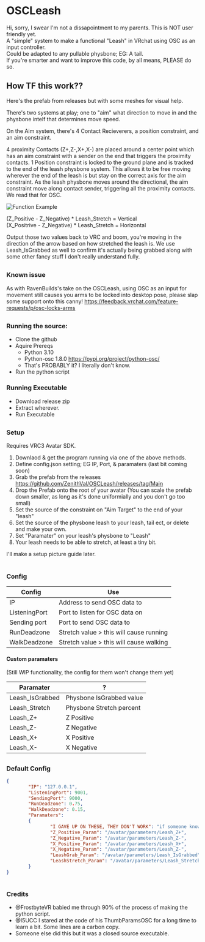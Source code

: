 # OSCLeash

Hi, sorry, I swear I'm not a dissapointment to my parents. This is NOT user friendly yet. <br />
A "simple" system to make a functional "Leash" in VRchat using OSC as an input controller. <br /> 
Could be adapted to any pullable physbone; EG: A tail. <br />
If you're smarter and want to improve this code, by all means, PLEASE do so. 

## How TF this work??

Here's the prefab from releases but with some meshes for visual help.

There's two systems at play; one to "aim" what direction to move in and the physbone intelf that determines move speed.

On the Aim system, there's 4 Contact Recieverers, a position constraint, and an aim constraint.

4 proximity Contacts (Z+,Z-,X+,X-) are placed around a center point which has an aim constraint with a sender on the end that triggers the proximity contacts. 
1 Position constraint is locked to the ground plane and is tracked to the end of the leash physbone system. This allows it to be free moving wherever the end of the leash is but stay on the correct axis for the aim constraint. As the leash physbone moves around the directional, the aim constraint move along contact sender, triggering all the proximity contacts. We read that for OSC.

![Function Example](https://cdn.discordapp.com/attachments/606734710328000532/1011420984303165500/Example_Gif.gif)

(Z_Positive - Z_Negative) * Leash_Stretch = Vertical  <br />
(X_Positrive - Z_Negative) * Leash_Stretch = Horizontal

Output those two values back to VRC and boom, you're moving in the direction of the arrow based on how stretched the leash is. We use Leash_IsGrabbed as well to confirm it's actually being grabbed along with some other fancy stuff I don't really understand fully.

##

### Known issue

As with RavenBuilds's take on the OSCLeash, using OSC as an input for movement still causes you arms to be locked into desktop pose, please slap some support onto this canny! https://feedback.vrchat.com/feature-requests/p/osc-locks-arms

##

### Running the source:
- Clone the github
- Aquire Prereqs
  - Python 3.10
  - Python-osc 1.8.0 https://pypi.org/project/python-osc/
  - That's PROBABLY it? I literally don't know.
- Run the python script

### Running Executable
- Download release zip
- Extract wherever.
- Run Executable

##

### Setup
Requires VRC3 Avatar SDK.

1. Downlaod & get the program running via one of the above methods.
2. Define config.json setting; EG IP, Port, & paramaters (last bit coming soon)
3. Grab the prefab from the releases https://github.com/ZenithVal/OSCLeash/releases/tag/Main
4. Drop the Prefab onto the root of your avatar (You can scale the prefab down smaller, as long as it's done uniformially and you don't go too small)
5. Set the source of the constraint on "Aim Target" to the end of your "leash"
6. Set the source of the physbone leash to your leash, tail ect, or delete and make your own. 
7. Set "Paramater" on your leash's physbone to "Leash" 
8. Your leash needs to be able to stretch, at least a tiny bit. 

I'll make a setup picture guide later.

#

### Config

| Config | Use |
| --- | --- |
| IP | Address to send OSC data to |
| ListeningPort | Port to listen for OSC data on | 
| Sending port | Port to send OSC data to |
| RunDeadzone | Stretch value > this will cause running |
| WalkDeadzone | Stretch value > this will cause walking |


#### Custom paramaters 
(Still WIP functionality, the config for them won't change them yet)

| Paramater | ? |
| --- | --- |
|Leash_IsGrabbed | Physbone IsGrabbed value |
|Leash_Stretch | Physbone Stretch percent | 
| Leash_Z+ | Z Positive |
| Leash_Z- | Z Negative |
| Leash_X+ | X Positive |
| Leash_X- | X Negative |

##

### Default Config

```json
{
        "IP": "127.0.0.1",
        "ListeningPort": 9001,
        "SendingPort": 9000,
        "RunDeadzone": 0.75,
        "WalkDeadzone": 0.15,   
        "Paramaters":
        {
                "I GAVE UP ON THESE, THEY DON'T WORK": "if someone knows how, lmk lol",
                "Z_Positive_Param": "/avatar/parameters/Leash_Z+",
                "Z_Negative_Param": "/avatar/parameters/Leash_Z-",
                "X_Positive_Param": "/avatar/parameters/Leash_X+",
                "X_Negative_Param": "/avatar/parameters/Leash_Z-",
                "LeashGrab_Param": "/avatar/parameters/Leash_IsGrabbed",
                "LeashStretch_Param": "/avatar/parameters/Leash_Stretch"
        }
}
```
#
### Credits

- @FrostbyteVR babied me through 90% of the process of making the python script.
- @I5UCC I stared at the code of his ThumbParamsOSC for a long time to learn a bit. Some lines are a carbon copy.
- Someone else did this but it was a closed source executable.
